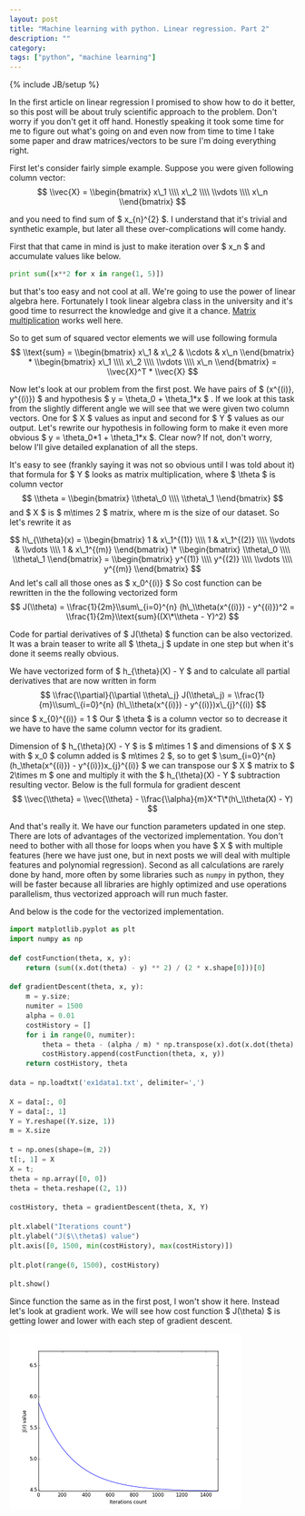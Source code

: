 ```yaml
---
layout: post
title: "Machine learning with python. Linear regression. Part 2"
description: ""
category: 
tags: ["python", "machine learning"]
---
```

{% include JB/setup %}

In the first article on linear regression I promised to show how to do it better, 
so this post will be about truly scientific approach to the problem. Don't worry if you 
don't get it off hand. Honestly speaking it took some time for me to figure out what's going on
and even now from time to time I take some paper and draw matrices/vectors to be sure I'm doing 
everything right.

<!-- more -->

First let's consider fairly simple example. Suppose you were given following column vector:
$$ 
\\vec{X} = 
\\begin{bmatrix} 
x\_1 \\\\
x\_2 \\\\
\\vdots \\\\
x\_n
\\end{bmatrix}
$$

and you need to find sum of $ x\_{n}^{2} $. I understand that it's trivial and synthetic example, but later 
all these over-complications will come handy.

First that that came in mind is just to make iteration over $ x\_n $ and accumulate values like below.

```python
print sum([x**2 for x in range(1, 5)])
```

but that's too easy and not cool at all. 
We're going to use the power of linear algebra here. Fortunately I took linear algebra class in the university
and it's good time to resurrect the knowledge and give it a chance. [Matrix multiplication](http://en.wikipedia.org/wiki/Matrix_multiplication)
works well here.

So to get sum of squared vector elements we will use following formula
$$ 
\\text{sum} = 
\\begin{bmatrix} 
x\_1 &
x\_2 &
\\cdots &
x\_n
\\end{bmatrix}
*
\\begin{bmatrix} 
x\_1 \\\\
x\_2 \\\\
\\vdots \\\\
x\_n
\\end{bmatrix} = \\vec{X}^T * \\vec{X}
$$

Now let's look at our problem from the first post. We have pairs of $ (x^{(i)}, y^{(i)}) $ and hypothesis $ y = \\theta\_0 + \\theta\_1\*x $
.
If we look at this task from the slightly different angle we will see that we were given two column vectors. One for $ X $ values as input 
and second for $ Y $ values as our output. Let's rewrite our hypothesis in following form to make it even more obvious 
$ y = \\theta\_0\*1 + \\theta\_1\*x $. Clear now? If not, don't worry, below I'll give detailed explanation of all the steps.

It's easy to see (frankly saying it was not so obvious until I was told about it) that formula for $ Y $ looks as matrix multiplication, where $ \\theta $ is column vector
$$ \\theta = 
\\begin{bmatrix} 
\\theta\_0 \\\\ 
\\theta\_1 
\\end{bmatrix} $$
and $ X $ is $ m\\times 2 $ matrix, where m is the size of our dataset. So let's rewrite it as

$$ 
h\_{\\theta}(x) = 
\\begin{bmatrix}
1 & x\_1^{(1)} \\\\
1 & x\_1^{(2)} \\\\
\\vdots & \\vdots \\\\
1 & x\_1^{(m)}
\\end{bmatrix}
\*
\\begin{bmatrix}
\\theta\_0 \\\\
\\theta\_1
\\end{bmatrix}
= \\begin{bmatrix}
y^{(1)} \\\\
y^{(2)} \\\\
\\vdots \\\\
y^{(m)}
\\end{bmatrix}
$$
And let's call all those ones as $ x\_0^{(i)} $
So cost function can be rewritten in the the following vectorized form
$$ J(\\theta) = \\frac{1}{2m}\\sum\_{i=0}^{n} (h\_\\theta(x^{(i)}) - y^{(i)})^2 = \\frac{1}{2m}\\text{sum}((X\*\\theta - Y)^2) $$

Code for partial derivatives of $ J(\\theta) $ function can be also vectorized. It was a brain teaser to 
write all $ \\theta\_j $ update in one step but when it's done it seems really obvious. 

We have vectorized form of $ h\_{\\theta}(X) - Y $ and to calculate all partial derivatives that are now written in form
$$ \\frac{\\partial}{\\partial \\theta\_j} J(\\theta\_j) = \\frac{1}{m}\\sum\_{i=0}^{n} (h\_\\theta(x^{(i)}) - y^{(i)})x\_{j}^{(i)} $$ 
since $ x\_{0}^{(i)} = 1 $
Our $ \\theta $ is a column vector so to decrease it we have to have the same column vector for its gradient.

Dimension of $ h\_{\\theta}(X) - Y $ is $ m\\times 1 $ and dimensions of $ X $ with $ x\_0 $ column added is $ m\\times 2 $, so to get 
$ \\sum\_{i=0}^{n} (h\_\\theta(x^{(i)}) - y^{(i)})x\_{j}^{(i)} $ we can transpose our $ X $ matrix to $ 2\\times m $ one and multiply it
with the $ h\_{\\theta}(X) - Y $ subtraction resulting vector. Below is the full formula for gradient descent
$$ \\vec{\\theta} = \\vec{\\theta} - \\frac{\\alpha}{m}X^T\*(h\_\\theta(X) - Y) $$

And that's really it. We have our function parameters updated in one step. There are lots of advantages of the vectorized implementation. 
You don't need to bother with all those for loops when you have $ X $ with multiple features (here we have just one, but in next posts we will 
deal with multiple features and polynomial regression). Second as all calculations are rarely done by hand, more often by some 
libraries such as `numpy` in python, they will be faster because all libraries are highly optimized and use operations parallelism, thus
vectorized approach will run much faster.

And below is the code for the vectorized implementation.

```python
import matplotlib.pyplot as plt
import numpy as np

def costFunction(theta, x, y):
    return (sum((x.dot(theta) - y) ** 2) / (2 * x.shape[0]))[0]

def gradientDescent(theta, x, y):
    m = y.size;
    numiter = 1500
    alpha = 0.01
    costHistory = []
    for i in range(0, numiter):
        theta = theta - (alpha / m) * np.transpose(x).dot(x.dot(theta) - y)
        costHistory.append(costFunction(theta, x, y))
    return costHistory, theta

data = np.loadtxt('ex1data1.txt', delimiter=',')

X = data[:, 0]
Y = data[:, 1]
Y = Y.reshape((Y.size, 1))
m = X.size

t = np.ones(shape=(m, 2))
t[:, 1] = X
X = t;
theta = np.array([0, 0])
theta = theta.reshape((2, 1))

costHistory, theta = gradientDescent(theta, X, Y)

plt.xlabel("Iterations count")
plt.ylabel("J($\\theta$) value")
plt.axis([0, 1500, min(costHistory), max(costHistory)])

plt.plot(range(0, 1500), costHistory)

plt.show()
```
Since function the same as in the first post, I won't show it here. Instead let's look at gradient work.
We will see how cost function $ J(\\theta) $ is getting lower and lower with each step of gradient descent.

![Joftheta minimize](/assets/images/linear_regression_2/theta_minimize.png)